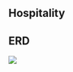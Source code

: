 ## Hospitality

## ERD

![](https://app.lucidchart.com/documents/view/1622ecac-f5ce-4be2-b8f7-aebd22a35125/0_0)

